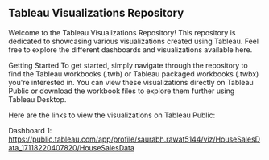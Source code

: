 ## Tableau Visualizations Repository
Welcome to the Tableau Visualizations Repository! This repository is dedicated to showcasing various visualizations created using Tableau. Feel free to explore the different dashboards and visualizations available here.

Getting Started
To get started, simply navigate through the repository to find the Tableau workbooks (.twb) or Tableau packaged workbooks (.twbx) you're interested in. You can view these visualizations directly on Tableau Public or download the workbook files to explore them further using Tableau Desktop.

Here are the links to view the visualizations on Tableau Public:

Dashboard 1: https://public.tableau.com/app/profile/saurabh.rawat5144/viz/HouseSalesData_17118220407820/HouseSalesData 
